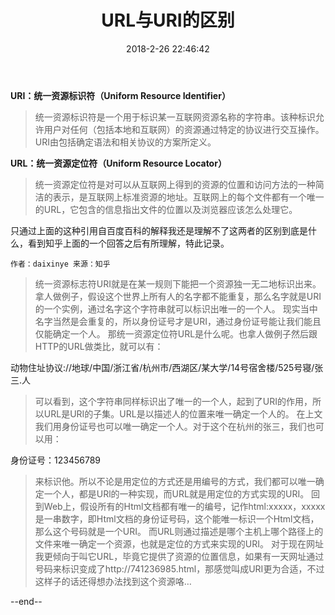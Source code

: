 ﻿---
layout:         post
title:          URL与URI的区别
subtitle:
card-image:     
date:           2018-2-26 22:46:42
tags:           网络
post-card-type: article
---



**URI：统一资源标识符（Uniform Resource Identifier）**

> 统一资源标识符是一个用于标识某一互联网资源名称的字符串。该种标识允许用户对任何（包括本地和互联网）的资源通过特定的协议进行交互操作。URI由包括确定语法和相关协议的方案所定义。

**URL：统一资源定位符（Uniform Resource Locator）**

> 统一资源定位符是对可以从互联网上得到的资源的位置和访问方法的一种简洁的表示，是互联网上标准资源的地址。互联网上的每个文件都有一个唯一的URL，它包含的信息指出文件的位置以及浏览器应该怎么处理它。


只通过上面的这种引用自百度百科的解释我还是理解不了这两者的区别到底是什么，看到知乎上面的一个回答之后有所理解，特此记录。

> 
    作者：daixinye 来源：知乎
> 
> 
>统一资源标志符URI就是在某一规则下能把一个资源独一无二地标识出来。
>拿人做例子，假设这个世界上所有人的名字都不能重复，那么名字就是URI的一个实例，通过名字这个字符串就可以标识出唯一的一个人。
>现实当中名字当然是会重复的，所以身份证号才是URI，通过身份证号能让我们能且仅能确定一个人。
>那统一资源定位符URL是什么呢。也拿人做例子然后跟HTTP的URL做类比，就可以有：
> 
动物住址协议://地球/中国/浙江省/杭州市/西湖区/某大学/14号宿舍楼/525号寝/张三.人
> 
>可以看到，这个字符串同样标识出了唯一的一个人，起到了URI的作用，所以URL是URI的子集。URL是以描述人的位置来唯一确定一个人的。
>在上文我们用身份证号也可以唯一确定一个人。对于这个在杭州的张三，我们也可以用：
> 
身份证号：123456789
> 
>来标识他。所以不论是用定位的方式还是用编号的方式，我们都可以唯一确定一个人，都是URl的一种实现，而URL就是用定位的方式实现的URI。
>回到Web上，假设所有的Html文档都有唯一的编号，记作html:xxxxx，xxxxx是一串数字，即Html文档的身份证号码，这个能唯一标识一个Html文档，那么这个号码就是一个URI。
>而URL则通过描述是哪个主机上哪个路径上的文件来唯一确定一个资源，也就是定位的方式来实现的URI。
>对于现在网址我更倾向于叫它URL，毕竟它提供了资源的位置信息，如果有一天网址通过号码来标识变成了http://741236985.html，那感觉叫成URI更为合适，不过这样子的话还得想办法找到这个资源咯…

--end--



